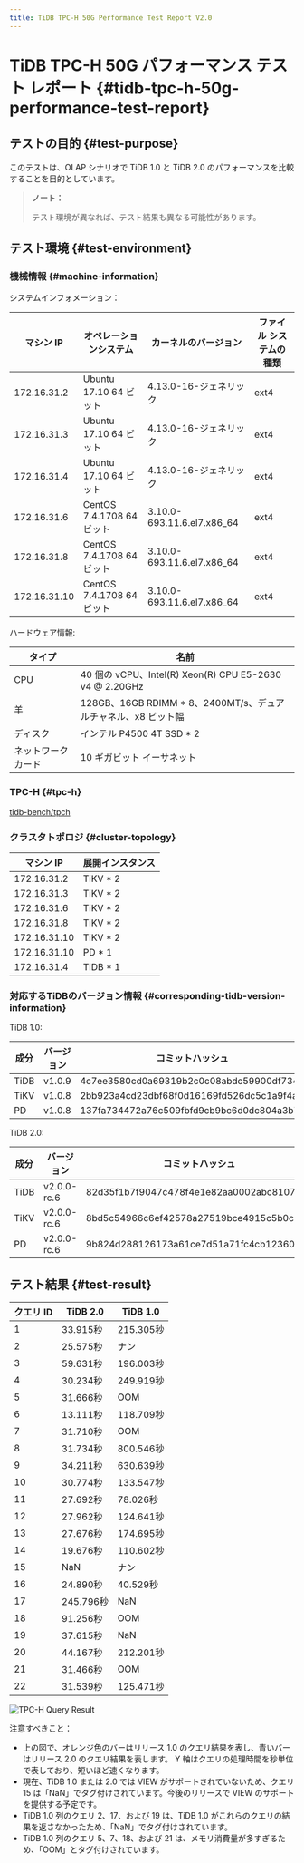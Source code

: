 ```yaml
---
title: TiDB TPC-H 50G Performance Test Report V2.0
---
```


# TiDB TPC-H 50G パフォーマンス テスト レポート {#tidb-tpc-h-50g-performance-test-report}

## テストの目的 {#test-purpose}

このテストは、OLAP シナリオで TiDB 1.0 と TiDB 2.0 のパフォーマンスを比較することを目的としています。

> **ノート：**
>
> テスト環境が異なれば、テスト結果も異なる可能性があります。

## テスト環境 {#test-environment}

### 機械情報 {#machine-information}

システムインフォメーション：

| マシン IP       | オペレーションシステム           | カーネルのバージョン                 | ファイル システムの種類 |
| ------------ | --------------------- | -------------------------- | ------------ |
| 172.16.31.2  | Ubuntu 17.10 64 ビット   | 4.13.0-16-ジェネリック           | ext4         |
| 172.16.31.3  | Ubuntu 17.10 64 ビット   | 4.13.0-16-ジェネリック           | ext4         |
| 172.16.31.4  | Ubuntu 17.10 64 ビット   | 4.13.0-16-ジェネリック           | ext4         |
| 172.16.31.6  | CentOS 7.4.1708 64ビット | 3.10.0-693.11.6.el7.x86_64 | ext4         |
| 172.16.31.8  | CentOS 7.4.1708 64ビット | 3.10.0-693.11.6.el7.x86_64 | ext4         |
| 172.16.31.10 | CentOS 7.4.1708 64ビット | 3.10.0-693.11.6.el7.x86_64 | ext4         |

ハードウェア情報:

| タイプ       | 名前                                                   |
| --------- | ---------------------------------------------------- |
| CPU       | 40 個の vCPU、Intel(R) Xeon(R) CPU E5-2630 v4 @ 2.20GHz |
| 羊         | 128GB、16GB RDIMM * 8、2400MT/s、デュアルチャネル、x8 ビット幅       |
| ディスク      | インテル P4500 4T SSD * 2                                |
| ネットワークカード | 10 ギガビット イーサネット                                      |

### TPC-H {#tpc-h}

[tidb-bench/tpch](https://github.com/pingcap/tidb-bench/tree/master/tpch)

### クラスタトポロジ {#cluster-topology}

| マシン IP       | 展開インスタンス |
| ------------ | -------- |
| 172.16.31.2  | TiKV * 2 |
| 172.16.31.3  | TiKV * 2 |
| 172.16.31.6  | TiKV * 2 |
| 172.16.31.8  | TiKV * 2 |
| 172.16.31.10 | TiKV * 2 |
| 172.16.31.10 | PD * 1   |
| 172.16.31.4  | TiDB * 1 |

### 対応するTiDBのバージョン情報 {#corresponding-tidb-version-information}

TiDB 1.0:

| 成分   | バージョン  | コミットハッシュ                                 |
| ---- | ------ | ---------------------------------------- |
| TiDB | v1.0.9 | 4c7ee3580cd0a69319b2c0c08abdc59900df7344 |
| TiKV | v1.0.8 | 2bb923a4cd23dbf68f0d16169fd526dc5c1a9f4a |
| PD   | v1.0.8 | 137fa734472a76c509fbfd9cb9bc6d0dc804a3b7 |

TiDB 2.0:

| 成分   | バージョン       | コミットハッシュ                                 |
| ---- | ----------- | ---------------------------------------- |
| TiDB | v2.0.0-rc.6 | 82d35f1b7f9047c478f4e1e82aa0002abc8107e7 |
| TiKV | v2.0.0-rc.6 | 8bd5c54966c6ef42578a27519bce4915c5b0c81f |
| PD   | v2.0.0-rc.6 | 9b824d288126173a61ce7d51a71fc4cb12360201 |

## テスト結果 {#test-result}

| クエリ ID | TiDB 2.0 | TiDB 1.0 |
| ------ | -------- | -------- |
| 1      | 33.915秒  | 215.305秒 |
| 2      | 25.575秒  | ナン       |
| 3      | 59.631秒  | 196.003秒 |
| 4      | 30.234秒  | 249.919秒 |
| 5      | 31.666秒  | OOM      |
| 6      | 13.111秒  | 118.709秒 |
| 7      | 31.710秒  | OOM      |
| 8      | 31.734秒  | 800.546秒 |
| 9      | 34.211秒  | 630.639秒 |
| 10     | 30.774秒  | 133.547秒 |
| 11     | 27.692秒  | 78.026秒  |
| 12     | 27.962秒  | 124.641秒 |
| 13     | 27.676秒  | 174.695秒 |
| 14     | 19.676秒  | 110.602秒 |
| 15     | NaN      | ナン       |
| 16     | 24.890秒  | 40.529秒  |
| 17     | 245.796秒 | NaN      |
| 18     | 91.256秒  | OOM      |
| 19     | 37.615秒  | NaN      |
| 20     | 44.167秒  | 212.201秒 |
| 21     | 31.466秒  | OOM      |
| 22     | 31.539秒  | 125.471秒 |

![TPC-H Query Result](https://download.pingcap.com/images/docs/tpch-query-result.png)

注意すべきこと：

-   上の図で、オレンジ色のバーはリリース 1.0 のクエリ結果を表し、青いバーはリリース 2.0 のクエリ結果を表します。 Y 軸はクエリの処理時間を秒単位で表しており、短いほど速くなります。
-   現在、TiDB 1.0 または 2.0 では VIEW がサポートされていないため、クエリ 15 は「NaN」でタグ付けされています。今後のリリースで VIEW のサポートを提供する予定です。
-   TiDB 1.0 列のクエリ 2、17、および 19 は、TiDB 1.0 がこれらのクエリの結果を返さなかったため、「NaN」でタグ付けされています。
-   TiDB 1.0 列のクエリ 5、7、18、および 21 は、メモリ消費量が多すぎるため、「OOM」とタグ付けされています。
